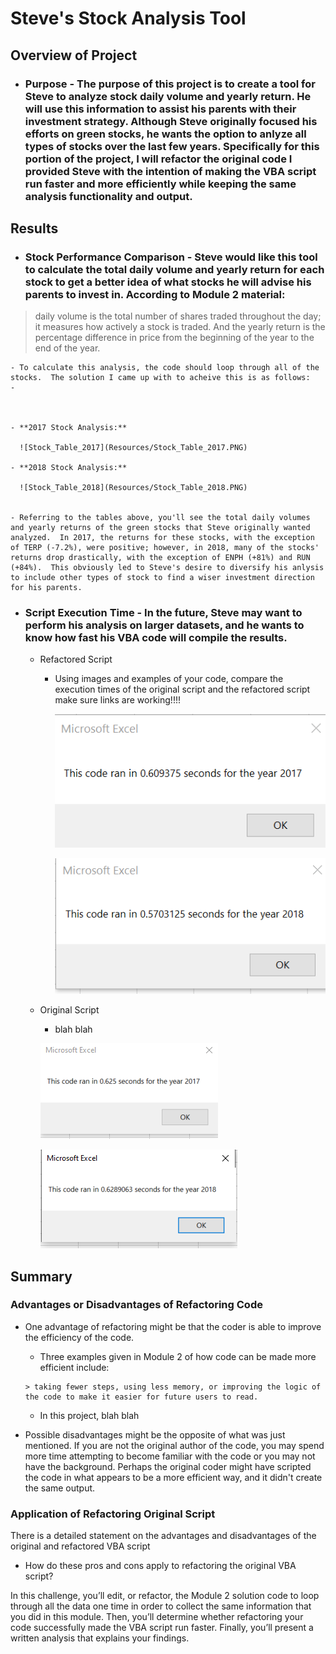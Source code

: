 # **Steve's Stock Analysis Tool**

## **Overview of Project**
  - ### Purpose - The purpose of this project is to create a tool for Steve to analyze stock daily volume and yearly return.  He will use this information to assist his parents with their investment strategy.  Although Steve originally focused his efforts on green stocks, he wants the option to anlyze all types of stocks over the last few years.  Specifically for this portion of the project, I will refactor the original code I provided Steve with the intention of making the VBA script run faster and more efficiently while keeping the same analysis functionality and output.

## **Results**
  - ### Stock Performance Comparison - Steve would like this tool to calculate the total daily volume and yearly return for each stock to get a better idea of what stocks he will advise his parents to invest in. According to Module 2 material:
  > daily volume is the total number of shares traded throughout the day; it measures how actively a stock is traded. And the yearly return is the percentage difference in price from the beginning of the year to the end of the year.
 
    - To calculate this analysis, the code should loop through all of the stocks.  The solution I came up with to acheive this is as follows:
    - 
 


    - **2017 Stock Analysis:**

      ![Stock_Table_2017](Resources/Stock_Table_2017.PNG)
  
    - **2018 Stock Analysis:**

      ![Stock_Table_2018](Resources/Stock_Table_2018.PNG)


    - Referring to the tables above, you'll see the total daily volumes and yearly returns of the green stocks that Steve originally wanted analyzed.  In 2017, the returns for these stocks, with the exception of TERP (-7.2%), were positive; however, in 2018, many of the stocks' returns drop drastically, with the exception of ENPH (+81%) and RUN (+84%).  This obviously led to Steve's desire to diversify his anlysis to include other types of stock to find a wiser investment direction for his parents.

  - ### Script Execution Time - In the future, Steve may want to perform his analysis on larger datasets, and he wants to know how fast his VBA code will compile the results.

    - Refactored Script
      - Using images and examples of your code, compare the execution times of the original script and the refactored script make sure links are working!!!!
    
        ![VBA_Challenge_2017](Resources/VBA_Challenge_2017.png)
    
        ![VBA_Challenge_2018](Resources/VBA_Challenge_2018.PNG)
      
  
    - Original Script 
      -  blah blah 
  
       ![Original_2017](Resources/Original_2017.PNG)
       
       ![Original_2018](Resources/Original_2018.PNG)
  
## **Summary**
### Advantages or Disadvantages of Refactoring Code
- One advantage of refactoring might be that the coder is able to improve the efficiency of the code.  
    -  Three examples given in Module 2 of how code can be made more efficient include:
      
      > taking fewer steps, using less memory, or improving the logic of the code to make it easier for future users to read.
      
    -  In this project, blah blah
 - Possible disadvantages might be the opposite of what was just mentioned.  If you are not the original author of the code, you may spend more time attempting to become familiar with the code or you may not have the background.  Perhaps the original coder might have scripted the code in what appears to be a more efficient way, and it didn't create the same output.
### Application of Refactoring Original Script
There is a detailed statement on the advantages and disadvantages of the original and refactored VBA script
- How do these pros and cons apply to refactoring the original VBA script?

In this challenge, you’ll edit, or refactor, the Module 2 solution code to loop through all the data one time in order to collect the same information that you did in this module. Then, you’ll determine whether refactoring your code successfully made the VBA script run faster. Finally, you’ll present a written analysis that explains your findings.
